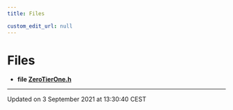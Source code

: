 ```yaml
---
title: Files

custom_edit_url: null
---
```


# Files




* **file [ZeroTierOne.h](/autogen/libztcore/files/_zero_tier_one_8h.md#file-zerotierone.h)** 



-------------------------------

Updated on  3 September 2021 at 13:30:40 CEST
